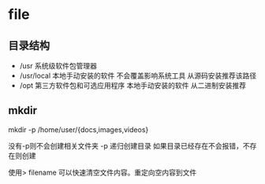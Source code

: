 # file

## 目录结构


- /usr 系统级软件包管理器
- /usr/local 本地手动安装的软件 不会覆盖影响系统工具  从源码安装推荐该路径
- /opt 第三方软件包和可选应用程序 本地手动安装的软件  从二进制安装推荐


## mkdir 

mkdir -p /home/user/{docs,images,videos}

没有-p则不会创建相关文件夹
-p 递归创建目录  如果目录已经存在不会报错，不存在则创建



 使用> filename 可以快速清空文件内容。重定向空内容到文件